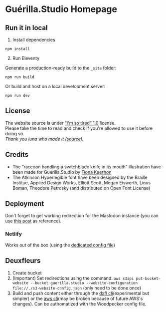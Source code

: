 # Guérilla.Studio Homepage

## Run it in local

1. Install dependencies

```
npm install
```

2. Run Eleventy

Generate a production-ready build to the `_site` folder:

```
npm run build
```

Or build and host on a local development server:

```
npm run dev
```

## License

The website source is under [“I'm so tired” 1.0](LICENSE) license. \
Please take the time to read and check if you're allowed to use it before doing so. \
*Thank you luna who made it ([source](https://olmewe.com/notes/istsl/)).*

## Credits

- The “raccoon handling a switchblade knife in its mouth” illustration have been made for Guérilla.Studio by [Fiona Kaerhon](https://www.instagram.com/kaerhon/)
- The Atkinson Hyperlegible font have been designed by the Braille Institue, Applied Design Works, Elliott Scott, Megan Eiswerth, Linus Boman, Theodore Petrosky (and distributed on Open Font License)

## Deployment

Don't forget to get working redirection for the Mastodon instance (you can use [this post](https://aubrielee.com/how-i-set-up-my-own-mastodon-server#8) as reference).

### Netlify

Works out of the box (using the [dedicated config file](netlify.toml))

## Deuxfleurs

1. Create bucket
2. (Important) Set redirections using the command: `aws s3api put-bucket-website --bucket guerilla.studio --website-configuration file://./s3-website-config.json` (only need to be done once)
3. Build and push content either through the [dxfl cli](https://git.deuxfleurs.fr/Deuxfleurs/dxfl)(experimental but simpler) or the <a href="https://guide.deuxfleurs.fr/prise_en_main/aws-cli/" lang="fr-FR">aws cli</a>(may be broken because of future AWS's changes). Can be authomatized with the Woodpecker config file.
